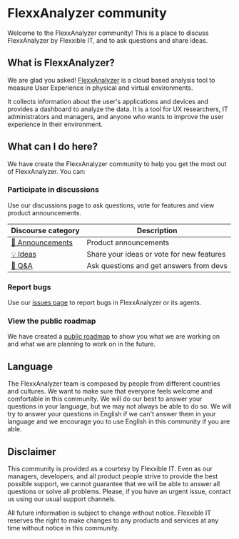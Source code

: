 # FlexxAnalyzer community

Welcome to the FlexxAnalyzer community! This is a place to discuss FlexxAnalyzer by Flexxible IT, and to ask questions and share ideas.

## What is FlexxAnalyzer?

We are glad you asked! [FlexxAnalyzer](https://flexxanalyzer.com) is a cloud based analysis tool to measure User Experience in physical and virtual environments.

It collects information about the user's applications and devices and provides a dashboard to analyze the data. It is a tool for UX researchers, IT administrators and managers, and anyone who wants to improve the user experience in their environment.

## What can I do here?

We have create the FlexxAnalyzer community to help you get the most out of FlexxAnalyzer. You can:

### Participate in discussions

Use our discussions page to ask questions, vote for features and view product announcements.

| Discourse category                                                                                   | Description                               |
| ---------------------------------------------------------------------------------------------------- | ----------------------------------------- |
| [📣 Announcements](https://github.com/flexxibleit/fa-community/discussions/categories/announcements) | Product announcements                     |
| [💡 Ideas](https://github.com/flexxibleit/fa-community/discussions/categories/ideas)                 | Share your ideas or vote for new features |
| [🙏 Q&A](https://github.com/flexxibleit/fa-community/discussions/categories/q-a)                     | Ask questions and get answers from devs   |

### Report bugs

Use our [issues page](https://github.com/flexxibleit/fa-community/issues) to report bugs in FlexxAnalyzer or its agents.

### View the public roadmap

We have created a [public roadmap](https://github.com/orgs/flexxibleit/projects/1) to show you what we are working on and what we are planning to work on in the future.

## Language

The FlexxAnalyzer team is composed by people from different countries and cultures. We want to make sure that everyone feels welcome and comfortable in this community. We will do our best to answer your questions in your language, but we may not always be able to do so. We will try to answer your questions in English if we can't answer them in your language and we encourage you to use English in this community if you are able.

## Disclaimer

This community is provided as a courtesy by Flexxible IT. Even as our managers, developers, and all product people strive to provide the best possible support, we cannot guarantee that we will be able to answer all questions or solve all problems. Please, if you have an urgent issue, contact us using our usual support channels.

All future information is subject to change without notice. Flexxible IT reserves the right to make changes to any products and services at any time without notice in this community.
